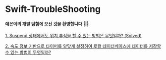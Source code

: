 # Swift-TroubleShooting
#### 예은이의 개발 탐험에 오신 것을 환영합니다 🙌🙌

[1. Suspend 상태에서도 위치 추적을 할 수 있는 방법은 무엇일까? (Solved)](https://github.com/yeahsilver/Swift-TroubleShooting/blob/main/1.%20Suspend%20상태에서도%20위치%20추적을%20할%20수%20있는%20방법이%20무엇일까%3F.md)
</br>

[2. 속도 정보 기반으로 타이머를 알맞게 설정하여 로컬 데이터베이스에 데이터를 저장할 수 있는 방법이 무엇일까?](https://github.com/yeahsilver/Swift-TroubleShooting/blob/main/2.%20속도%20정보%20기반으로%20타이머를%20알맞게%20설정하여%20로컬%20데이터베이스에%20데이터를%20저장할%20수%20있는%20방법이%20무엇일까%3F.md)
